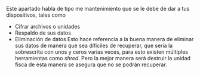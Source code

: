 Este apartado habla de tipo me mantenimiento que se le debe de dar a tus dispositivos, tales como 

- Cifrar archivos o unidades
- Respaldo de sus datos
- Eliminación de datos 
Esto hace referencia a la buena manera de eliminar sus datos de manera que sea difíciles de recuperar, que seria la sobrescrita con unos y ceros varias veces, para esto existen múltiples herramientas como *shred*.
Pero la mejor manera será destruir la unidad fisca de esta manera se asegura que no se podrán recuperar.
